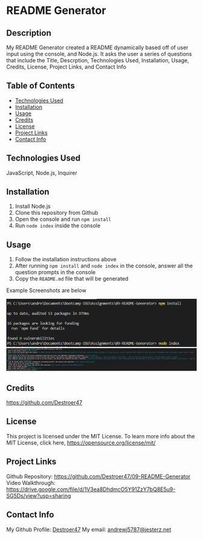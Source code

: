 # README Generator

## Description
My README Generator created a README dynamically based off of user input using the console, and Node.js. It asks the user a series of questions that include the Title, Descrption, Technologies Used, Installation, Usage, Credits, License, Project Links, and Contact Info

## Table of Contents
- [Technologies Used](#technologies-used)
- [Installation](#installation)
- [Usage](#usage)
- [Credits](#credits)
- [License](#license)
- [Project Links](#project-links)
- [Contact Info](#contact-info)

## Technologies Used
JavaScript, Node.js, Inquirer

## Installation
1. Install Node.js 
2. Clone this repository from Github
3. Open the console and run `npm install`
4. Run `node index` inside the console

## Usage
1. Follow the installation instructions above 
2. After running `npm install` and `node index` in the console, answer all the question prompts in the console
3. Copy the `README.md` file that will be generated

Example Screenshots are below

![Usage Example](assets/2Usage.PNG)
![Usage Example](assets/3Usage.PNG)

## Credits
https://github.com/Destroer47

## License
This project is licensed under the MIT License. To learn more info about the MIT License, click here, https://opensource.org/license/mit/

## Project Links
Github Repository: https://github.com/Destroer47/09-README-Generator
Video Walkthrough: https://drive.google.com/file/d/1V3ea8DhdmcO5Y91ZzY7bQ8E5u9-SG5Ds/view?usp=sharing

## Contact Info
My Github Profile: [Destroer47](https://github.com/Destroer47)
My email: andrewj5787@jesterz.net